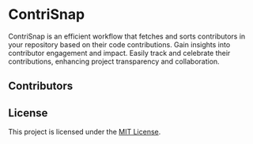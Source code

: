 # ContriSnap
ContriSnap is an efficient workflow that fetches and sorts contributors in your repository based on their code contributions. Gain insights into contributor engagement and impact. Easily track and celebrate their contributions, enhancing project transparency and collaboration.

## Contributors

<!-- CONTRIBUTORS START -->
<!-- CONTRIBUTORS END -->

## License

This project is licensed under the [MIT License](LICENSE).
